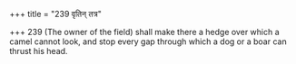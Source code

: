 +++
title = "239 वृतिन् तत्र"

+++
239	(The owner of the field) shall make there a hedge over which a camel cannot look, and stop every gap through which a dog or a boar can thrust his head.
